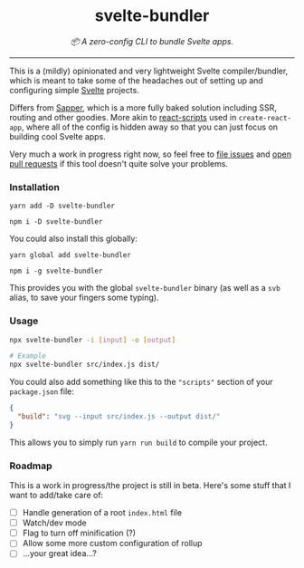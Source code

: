 <div align="center" margin="0 auto 20px">
    <h1>svelte-bundler</h1>
    <p style="font-style: italic;">📦 A zero-config CLI to bundle Svelte apps.</p>
    <!-- <div>
        <a href='https://travis-ci.org/himynameisdave/svelte-bundler'>
            <img src="https://api.travis-ci.org/himynameisdave/svelte-bundler.svg?branch=master" alt="Travis Badge" />
        </a>
        <a href='https://coveralls.io/github/himynameisdave/svelte-bundler?branch=master'>
            <img src='https://coveralls.io/repos/github/himynameisdave/svelte-bundler/badge.svg?branch=master' alt='Coverage Status' />
        </a>
        <a href="https://www.npmjs.com/package/svelte-bundler">
            <img src="https://img.shields.io/npm/dt/svelte-bundler.svg" alt="Downloads">
        </a>
    </div> -->
</div>

---

This is a (mildly) opinionated and very lightweight Svelte compiler/bundler, which is meant to take some of the headaches out of setting up and configuring simple [Svelte](https://svelte.dev/) projects.

Differs from [Sapper](https://sapper.svelte.dev), which is a more fully baked solution including SSR, routing and other goodies. More akin to [react-scripts](https://github.com/facebook/create-react-app/tree/master/packages/react-scripts) used in `create-react-app`, where all of the config is hidden away so that you can just focus on building cool Svelte apps.

Very much a work in progress right now, so feel free to [file issues](https://github.com/himynameisdave/svelte-bundler/issues/new) and [open pull requests](https://github.com/himynameisdave/svelte-bundler/compare) if this tool doesn't quite solve your problems.

### Installation

```
yarn add -D svelte-bundler

npm i -D svelte-bundler
```

You could also install this globally:

```
yarn global add svelte-bundler

npm i -g svelte-bundler
```

This provides you with the global `svelte-bundler` binary (as well as a `svb` alias, to save your fingers some typing).

### Usage

```bash
npx svelte-bundler -i [input] -o [output]

# Example
npx svelte-bundler src/index.js dist/
```

You could also add something like this to the `"scripts"` section of your `package.json` file:

```json
{
  "build": "svg --input src/index.js --output dist/"
}
```

This allows you to simply run `yarn run build` to compile your project.

### Roadmap

This is a work in progress/the project is still in beta. Here's some stuff that I want to add/take care of:

- [ ] Handle generation of a root `index.html` file
- [ ] Watch/dev mode
- [ ] Flag to turn off minification (?)
- [ ] Allow some more custom configuration of rollup
- [ ] ...your great idea...?
